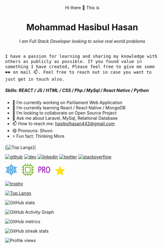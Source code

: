 <div align="center">
<span align="center">Hi there 👋</span>
<span align="center">This is</span>
</div>
<div>
<h1 align="center">Mohammad Hasibul Hasan</h1>
<h6 align="center">I am Full Stack Developer looking to solve real world problems</h6>
</div>
<samp>
I have a passion for learning and sharing my knowledge with others as publicly as possible. If you found value in something I have created, Please feel free to give me some ❤❤ on mail 📫. Feel free to reach out in case you want to just get in touch also.
</samp>

##### Skills: REACT / JS / HTML / CSS / Php / MySql / React Native / Python

- 🔭 I’m currently working on Parliament Web Application
- 🌱 I’m currently learning React / React Native / MongoDB
- 👯 I’m looking to collaborate on Open Source Project
- 💬 Ask me about Laravel, MySql, Relational Database
- 📫 How to reach me: hasibulhasan442@gmail.com
- 😄 Pronouns: Shuvo
- ⚡ Fun fact: Thinking More

[![Top Langs](https://github-readme-stats.vercel.app/api/top-langs/?username=hasibulhasan442&layout=compact)](

[<img src='https://cdn.jsdelivr.net/npm/simple-icons@3.0.1/icons/github.svg' alt='github' height='40'>](https://github.com/hasibul442) [<img src='https://cdn.jsdelivr.net/npm/simple-icons@3.0.1/icons/dev-dot-to.svg' alt='dev' height='40'>](https://dev.to/hasibul442) [<img src='https://cdn.jsdelivr.net/npm/simple-icons@3.0.1/icons/linkedin.svg' alt='linkedin' height='40'>](https://www.linkedin.com/in/mohammad-hasibul-hasan/) [<img src='https://cdn.jsdelivr.net/npm/simple-icons@3.0.1/icons/twitter.svg' alt='twitter' height='40'>](https://twitter.com/hasibulhasan442) [<img src='https://cdn.jsdelivr.net/npm/simple-icons@3.0.1/icons/stackoverflow.svg' alt='stackoverflow' height='40'>](https://stackoverflow.com/users/14517073)

<a href='https://archiveprogram.github.com/'><img src='https://raw.githubusercontent.com/acervenky/animated-github-badges/master/assets/acbadge.gif' width='40' height='40'></a> <a href='https://docs.github.com/en/developers'><img src='https://raw.githubusercontent.com/acervenky/animated-github-badges/master/assets/devbadge.gif' width='40' height='40'></a> <a href='https://github.com/pricing'><img src='https://raw.githubusercontent.com/acervenky/animated-github-badges/master/assets/pro.gif' width='40' height='40'></a> <a href='https://stars.github.com/'><img src='https://raw.githubusercontent.com/acervenky/animated-github-badges/master/assets/starbadge.gif' width='35' height='35'></a>

[![trophy](https://github-profile-trophy.vercel.app/?username=hasibul442)](https://github.com/ryo-ma/github-profile-trophy)

[![Top Langs](https://github-readme-stats.vercel.app/api/top-langs/?username=hasibul442)](https://github.com/anuraghazra/github-readme-stats)

![GitHub stats](https://github-readme-stats.vercel.app/api?username=hasibul442&show_icons=true&count_private=true)

![GitHub Activity Graph](https://activity-graph.herokuapp.com/graph?username=hasibul442)

![GitHub metrics](https://metrics.lecoq.io/hasibul442)

![GitHub streak stats](https://github-readme-streak-stats.herokuapp.com/?user=hasibul442)

![Profile views](https://gpvc.arturio.dev/hasibul442)
